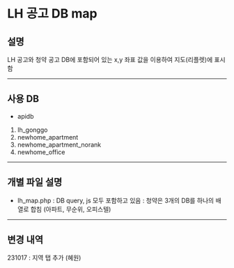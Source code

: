 # LH 공고 DB map 
## 설명
LH 공고와 청약 공고 DB에 포함되어 있는 x,y 좌표 값을 이용하여 지도(리플렛)에 표시함

---

## 사용 DB
- apidb
1. lh_gonggo
2. newhome_apartment
3. newhome_apartment_norank
4. newhome_office
   
---

## 개별 파일 설명
- lh_map.php
  : DB query, js 모두 포함하고 있음 
  : 청약은 3개의 DB를 하나의 배열로 합침 (아파트, 무순위, 오피스텔)
  
---

## 변경 내역
231017 : 지역 탭 추가 (혜원)
